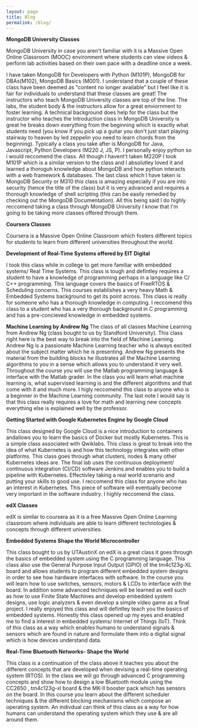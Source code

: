 ```yaml
---
layout: page
title: Blog
permalink: /blog/
---
```

<b>MongoDB University Classes</b>

MongoDB University in case you aren't familiar with it is a Massive Open Online Classroom (MOOC) environment where students can view videos & perform lab activities based on their own pace with a deadline once a week.

I have taken MongoDB for Developers with Python (M101P), MongoDB for DBAs(M102), MongoDB Basics (M001). I understand that a couple of these class have been deemed as "content no longer available" but I feel like it is fair for individuals to understand that these classes are great! The instructors who teach MongoDB University classes are top of the line. The labs, the student body & the instructors allow for a great enviornment to foster learning. A technical background does help for the class but the instructor who teaches the Introduction class in MongoDB University is great he breaks down everything from the beginning which is exactly what students need (you know if you pick up a guitar you don't just start playing stairway to heaven by led zeppelin you need to learn chords from the beginning). Typically a class you take after is MongoDB for Java, Javascript, Python Developers (M220 J, JS, P). I personally enjoy python so i would reccomend the class. All though I havent't taken M220P I took M101P which is a similar version to the class and I absolutley loved it and learned a thoroguh knowledge about MongoDB and how python interacts with a web framework & databases. The last class which I have taken is MongoDB Security or M310 this class is amazing especially if you are into security (hence the title of the class) but it is very advanced and requires a thorough knowledge of shell scripting (this can be easily remedied by checking out the MongoDB Documentation). All this being said I do highly reccomend taking a class through MongoDB University I know that I'm going to be taking more classes offered through them.
 
 <b> Coursera Classes </b>
 
 Coursera is a Massive Open Online Classroom which fosters different topics for students to learn from different universities throughout the world.
 
<b>Development of Real-Time Systems offered by EIT Digital</b>

I took this class while in college to get more familiar with embedded systems/ Real Time Systems. This class is tough and defintley requires a student to have a knowledge of programming perhaps in a language like C/ C++ programming. This language covers the basics of FreeRTOS & Scheduling  concerns. This courses establishes a very heavy Math & Embedded Systems background to get its point across. This class is really for someone who has a thorough knowledge in computing. I reccomend this class to a student who has a very thorough background in C programming and has a pre-concieved knowledge in embedded systems.
 
<b> Machine Learning by Andrew Ng </b>
The class of all classes Machine Learning from Andrew Ng (class bought to us by Standford University). This class right here is the best way to break into the field of Machine Learning. Andrew Ng is a passionate Machine Learning teacher who is always excited about the subject matter which he is presenting. Andrew Ng presents the material from the building blocks he illustrates all the Machine Learning algorithms to you in a sense which allows you to understand it very well. Throughout the course you will use the Matlab programming language & interface with the Matlab grader. In the class you will learn what machine learning is, what supervised learning is and the different algorithms and that come with it and much more. I higly reccomend this class to anyone who is a beginner in the Machine Learning community. The last note I would say is that this class really requires a love for math and learning new concepts everything else is explained well by the professor.

<b> Getting Started with Google Kubernetes Engine by Google Cloud </b>

This class designed by Google Cloud is a nice introduction to containers andallows you to learn the basics of Docker but mostly Kubernetes. This is a simple class associated with Qwiklabs. This class is great to break into the idea of what Kubernetes is and how this technology integrates with other platforms. This class goes through what clusters, nodes & many other Kubernetes ideas are. The final lab uses the continuous deployment/ continuous integration (CI/CD) software Jenkins and enables you to build a pipeline with Kubernetes. Effectivley taking a real world scenario and putting your skills to good use. I reccomend this class for anyone who has an interest in Kubernetes. This piece of software will eventually become very important in the software industry. I highly reccomend the class.

 <b> edX Classes </b>
 
 edX is similar to coursera as it is a free Massive Open Online Learning classroom where individuals are able to learn different technologies & concepts through different universities.
 
 <b> Embedded Systems Shape the World Microcontroller</b>
 
 This class bought to us by UTAustinX on edX is a great class it goes through the basics of embedded system using the C programming language. This class also use the General Purpose Input Output (GPIO) of the tm4c123g-XL board and allows students to program different embedded system designs in order to see how hardware interfaces with software. In the course you will learn how to use switches, sensors, motors & LCDs to interface with the board. In addition some advanced techniques will be learned as well such as how to use Finite State Machines and develop embedded system designs, use logic analyzers & even develop a simple video game as a final project. I really enjoyed this class and will defintley teach you the basics of embedded systems. Honestly this class opened up my eyes and enabled me to find a interest in embedded systems/ Internet of Things (IoT). Think of this class as a way which enables humans to understand signals & sensors which are found in nature and formulate them into a digital signal which is how devices understand data.
 
 <b> Real-Time Bluetooth Networks- Shape the World</b> 
 
 This class is a continuation of the class above it teaches you about the different concepts that are developed when devising a real-time operating system (RTOS). In the class we will go through advanced C programming concepts and show how to design a low Bluetooth module using the CC2650 , tm4c123g-xl board & the MK-II booster pack which has sensors on the board. In this course you learn about the different scheduler techniques & the different blocking mechanisms which compose an operating system. An indivdual can think of this class as a way for how humans can understand the operating system which they use & are all around them.
 
 
 
